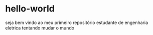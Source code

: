 # hello-world
seja bem vindo ao meu primeiro repositório
estudante de engenharia eletrica tentando mudar o mundo
